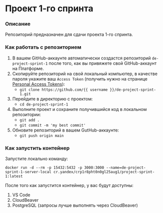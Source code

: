 # Проект 1-го спринта

### Описание
Репозиторий предназначен для сдачи проекта 1-го спринта.

### Как работать с репозиторием
1. В вашем GitHub-аккаунте автоматически создастся репозиторий `de-project-sprint-1` после того, как вы привяжете свой GitHub-аккаунт на Платформе.
2. Скопируйте репозиторий на свой локальный компьютер, в качестве пароля укажите ваш `Access Token` (получить нужно на странице [Personal Access Tokens](https://github.com/settings/tokens)):
	* `git clone https://github.com/{{ username }}/de-project-sprint-1.git`
3. Перейдите в директорию с проектом: 
	* `cd de-project-sprint-1`
4. Выполните проект и сохраните получившийся код в локальном репозитории:
	* `git add .`
	* `git commit -m 'my best commit'`
5. Обновите репозиторий в вашем GutHub-аккаунте:
	* `git push origin main`

### Как запустить контейнер
Запустите локально команду:

```
docker run -d --rm -p 15432:5432 -p 3000:3000 --name=de-project-sprint-1-server-local cr.yandex/crp1r8pht0n0gl25aug1/project-sprint-1:latest
```

После того как запустится контейнер, у вас будут доступны:
1. VS Code
2. CloudBeaver
3. PostgreSQL (запросы лучше выполнять через CloudBeaver)

